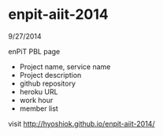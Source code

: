 enpit-aiit-2014
===============
9/27/2014

enPiT PBL page

- Project name, service name
- Project description
- github repository
- heroku URL
- work hour
- member list

visit http://hyoshiok.github.io/enpit-aiit-2014/
